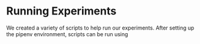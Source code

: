 # Running Experiments

We created a variety of scripts to help run our experiments.
After setting up the pipenv environment, scripts can be run using
